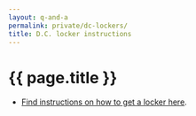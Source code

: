 ```yaml
---
layout: q-and-a
permalink: private/dc-lockers/
title: D.C. locker instructions
---
```

# {{ page.title }}

* [Find instructions on how to get a locker here](https://18f.slack.com/archives/random/p1412098938000068).
